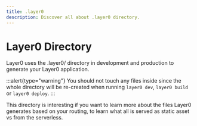 ```yaml
---
title: .layer0
description: Discover all about .layer0 directory.
---
```


# Layer0 Directory

Layer0 uses the .layer0/ directory in development and production to generate your Layer0 application.

:::alert{type="warning"}
You should not touch any files inside since the whole directory will be re-created when running `layer0 dev`, `layer0 build` or `layer0 deploy`.
:::

This directory is interesting if you want to learn more about the files Layer0 generates based on your routing, to learn what all is served as static asset vs from the serverless.
